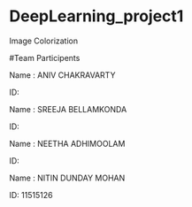 # DeepLearning_project1
Image Colorization 


#Team Participents 

Name : ANIV CHAKRAVARTY

ID: 



Name : SREEJA BELLAMKONDA

ID: 



Name : NEETHA ADHIMOOLAM

ID: 



Name : NITIN DUNDAY MOHAN

ID: 11515126
